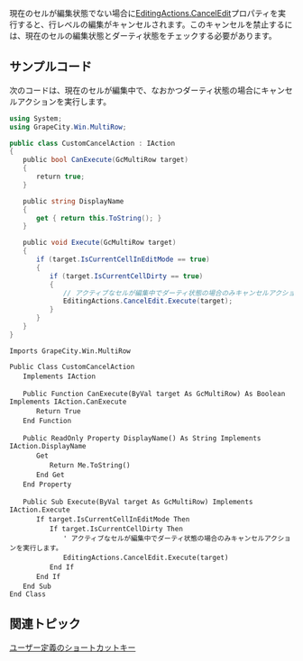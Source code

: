 現在のセルが編集状態でない場合に[EditingActions.CancelEdit](gcdocsite__documentlink?toc-item-id=208cd01d-688d-461a-9b6b-eaff2ceefda7)プロパティを実行すると、行レベルの編集がキャンセルされます。このキャンセルを禁止するには、現在のセルの編集状態とダーティ状態をチェックする必要があります。

## サンプルコード

次のコードは、現在のセルが編集中で、なおかつダーティ状態の場合にキャンセルアクションを実行します。

```csharp
using System;
using GrapeCity.Win.MultiRow;

public class CustomCancelAction : IAction
{
　　public bool CanExecute(GcMultiRow target)
　　{
　　　　return true;
　　}

　　public string DisplayName
　　{
　　　　get { return this.ToString(); }
　　}

　　public void Execute(GcMultiRow target)
　　{
　　　　if (target.IsCurrentCellInEditMode == true)
　　　　{
　　　　　　if (target.IsCurrentCellDirty == true)
　　　　　　{
　　　　　　　　// アクティブなセルが編集中でダーティ状態の場合のみキャンセルアクションを実行します。
　　　　　　　　EditingActions.CancelEdit.Execute(target);
　　　　　　}
　　　　}
　　}
}
```

```vbnet
Imports GrapeCity.Win.MultiRow

Public Class CustomCancelAction
　　Implements IAction

　　Public Function CanExecute(ByVal target As GcMultiRow) As Boolean Implements IAction.CanExecute
　　　　Return True
　　End Function

　　Public ReadOnly Property DisplayName() As String Implements IAction.DisplayName
　　　　Get
　　　　　　Return Me.ToString()
　　　　End Get
　　End Property

　　Public Sub Execute(ByVal target As GcMultiRow) Implements IAction.Execute
　　　　If target.IsCurrentCellInEditMode Then
　　　　　　If target.IsCurrentCellDirty Then
　　　　　　　　' アクティブなセルが編集中でダーティ状態の場合のみキャンセルアクションを実行します。
　　　　　　　　EditingActions.CancelEdit.Execute(target)
　　　　　　End If
　　　　End If
　　End Sub
End Class
```

## 関連トピック

[ユーザー定義のショートカットキー](gcdocsite__documentlink?toc-item-id=6c33e2eb-8db5-46d3-9ca5-86dc57689993)